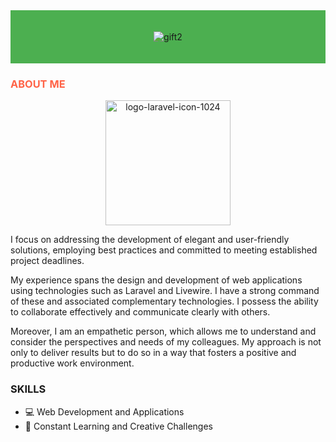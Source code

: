 <div style="background-color: #4CAF50; padding: 20px;">
  <div align="center">
    
![gift2](https://github.com/Drayer35/Drayer35/assets/85105872/31aec177-7cf9-40ba-a960-ed0521b8b392)

  </div>
</div>

<h3 style="color: #FF6347;">ABOUT ME</h3>

<div align="center">
  <img src="https://github.com/Drayer35/Drayer35/assets/85105872/8c0bed30-9828-4024-929e-147eacbba1f1" alt="logo-laravel-icon-1024" width="200px">
</div>

I focus on addressing the development of elegant and user-friendly solutions, employing best practices and committed to meeting established project deadlines.

My experience spans the design and development of web applications using technologies such as Laravel and Livewire. I have a strong command of these and associated complementary technologies. I possess the ability to collaborate effectively and communicate clearly with others.

Moreover, I am an empathetic person, which allows me to understand and consider the perspectives and needs of my colleagues. My approach is not only to deliver results but to do so in a way that fosters a positive and productive work environment.

### SKILLS

- 💻 Web Development and Applications
- 🚀 Constant Learning and Creative Challenges
